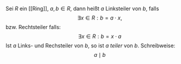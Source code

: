 Sei $R$ ein [[Ring]], $a, b \in R$, dann heißt $a$ Linksteiler von $b$, falls
$$\exists x \in R : b = a\cdot x,$$
bzw. Rechtsteiler falls:
$$\exists x \in R : b = x\cdot a$$
Ist $a$ Links- und Rechsteiler von $b$, so ist $a$ *teiler* von $b$. Schreibweise: 
$$a \mid b$$